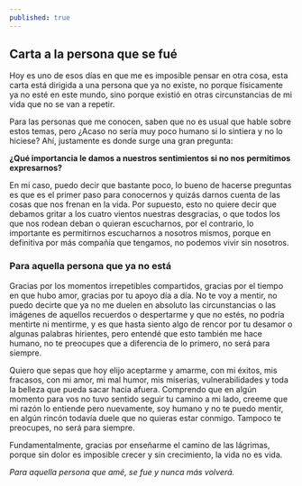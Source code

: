 ```yaml
---
published: true
---
```

## Carta a la persona que se fué
 
Hoy es uno de esos días en que me es imposible pensar en otra cosa, esta carta está dirigida a una persona que ya no existe, no porque físicamente ya no esté en este mundo, sino porque existió en otras circunstancias de mi vida que no se van a repetir.
 
Para las personas que me conocen, saben que no es usual que hable sobre estos temas, pero ¿Acaso no sería muy poco humano si lo sintiera y no lo hiciese? Ahí, justamente es donde surge una gran pregunta:   
 
**¿Qué importancia le damos a nuestros sentimientos si no nos permitimos expresarnos?**
 
En mi caso, puedo decir que bastante poco, lo bueno de hacerse preguntas es que es el primer paso para conocernos y quizás darnos cuenta de las cosas que nos frenan en la vida. Por supuesto, esto no quiere decir que debamos gritar a los cuatro vientos nuestras desgracias, o que todos los que nos rodean deban o quieran escucharnos, por el contrario, lo importante es permitirnos escucharnos a nosotros mismos, porque en definitiva por más compañía que tengamos, no podemos vivir sin nosotros.
 
### Para aquella persona que ya no está
 
Gracias por los momentos irrepetibles compartidos, gracias por el tiempo en que hubo amor, gracias por tu apoyo día a día. No te voy a mentir, no puedo decirte que ya no me duelen en absoluto las circunstancias o las imágenes de aquellos recuerdos o despertarme y que no estés, no podría mentirte ni mentirme, y es que hasta siento algo de rencor por tu desamor o algunas palabras hirientes, pero entendé que esto también me hace humano, no te preocupes que a diferencia de lo primero, no será para siempre.
 
Quiero que sepas que hoy elijo aceptarme y amarme, con mi éxitos, mis fracasos, con mi amor, mi mal humor, mis miserias, vulnerabilidades y toda la belleza que pueda sacar hacia afuera. Comprendo que en algún momento para vos no tuvo sentido seguir tu camino a mi lado, creeme que mi razón lo entiende pero nuevamente, soy humano y no te puedo mentir, en algún rincón todavía duele que no quieras estar conmigo. Tampoco te preocupes, no será para siempre.
 
Fundamentalmente, gracias por enseñarme el camino de las lágrimas, porque sin dolor es imposible crecer y sin crecimiento, la vida no es vida.
 
_Para aquella persona que amé, se fue y nunca más volverá._

